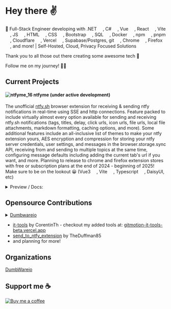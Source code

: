 <!--
**gitmotion/gitmotion** is a ✨ _special_ ✨ repository because its `README.md` (this file) appears on your GitHub profile.

Here are some ideas to get you started:

- 🔭 I’m currently working on ...
- 🌱 I’m currently learning ...
- 👯 I’m looking to collaborate on ...
- 🤔 I’m looking for help with ...
- 💬 Ask me about ...
- 📫 How to reach me: ...
- 😄 Pronouns: ...
- ⚡ Fun fact: ...
-->
# Hey there ✌️
🚀 Full-Stack Engineer developing with .NET <img src="https://cdn.jsdelivr.net/gh/devicons/devicon@latest/icons/dot-net/dot-net-original.svg" width="15" height="15"/>,
C# <img src="https://cdn.jsdelivr.net/gh/devicons/devicon@latest/icons/csharp/csharp-original.svg" width="15" height="15"/>,
Vue <img src="https://cdn.jsdelivr.net/gh/devicons/devicon@latest/icons/vuejs/vuejs-original.svg" width="15" height="15" />,
React <img src="https://cdn.jsdelivr.net/gh/devicons/devicon@latest/icons/react/react-original.svg" width="15" height="15" />,
Vite <img src="https://cdn.jsdelivr.net/gh/devicons/devicon@latest/icons/vitejs/vitejs-original.svg" width="15" height="15" />,
JS <img src="https://cdn.jsdelivr.net/gh/devicons/devicon@latest/icons/javascript/javascript-original.svg" width="15" height="15" />,
HTML <img src="https://cdn.jsdelivr.net/gh/devicons/devicon@latest/icons/html5/html5-original.svg" width="15" height="15" />,
CSS <img src="https://cdn.jsdelivr.net/gh/devicons/devicon@latest/icons/css3/css3-original.svg" width="15" height="15" />,
Bootstrap <img src="https://cdn.jsdelivr.net/gh/devicons/devicon@latest/icons/bootstrap/bootstrap-original.svg" width="15" height="15" />,
SQL <img src="https://cdn.jsdelivr.net/gh/devicons/devicon@latest/icons/azuresqldatabase/azuresqldatabase-original.svg" width="15" height="15" />,
Docker <img src="https://cdn.jsdelivr.net/gh/devicons/devicon@latest/icons/docker/docker-original.svg" width="15" height="15" />,
npm <img src="https://cdn.jsdelivr.net/gh/devicons/devicon@latest/icons/npm/npm-original-wordmark.svg" width="15" height="15" />,
pnpm <img src="https://cdn.jsdelivr.net/gh/devicons/devicon@latest/icons/pnpm/pnpm-original.svg" width="15" height="15" />,
Cloudflare <img src="https://cdn.jsdelivr.net/gh/devicons/devicon@latest/icons/cloudflare/cloudflare-original.svg" width="15" height="15" />,
Vercel <img src="https://cdn.jsdelivr.net/gh/devicons/devicon@latest/icons/vercel/vercel-line.svg" width="15" height="15" />,
Supabase/Postgres,
git <img src="https://cdn.jsdelivr.net/gh/devicons/devicon@latest/icons/git/git-original.svg" width="15" height="15" />,
Chrome <img src="https://cdn.jsdelivr.net/gh/devicons/devicon@latest/icons/chrome/chrome-original.svg" width="15" height="15" />,
Firefox <img src="https://cdn.jsdelivr.net/gh/devicons/devicon@latest/icons/firefox/firefox-original.svg" width="15" height="15" />,
and more! | Self-Hosted, Cloud, Privacy Focused Solutions

Thank you to all those out there creating some awesome tech 💯

Follow me on my journey! 🙏🏻

## Current Projects

#### ![ntfyme_16](https://github.com/user-attachments/assets/2e7d3239-2d0a-4919-a5c5-8b2790886fd5) ntfyme (under active development)

The unofficial [ntfy.sh](https://github.com/binwiederhier/ntfy) browser extension for receiving & sending ntfy notifications in real-time using SSE and http connections. Feature packed to include virtually almost every option available for sending and receiving ntfy.sh notifications (tags, titles, delay, click urls, icon urls, file urls, local file attachments, markdown formatting, caching options, and more). Some additional features include an all-inclusive list of themes to make your ntfy extension yours, AES encryption and compression for storing your ntfy server credentials, user settings, and messages in the browser.storage.sync API, receiving from and sending to multiple topics at the same time, configuring message defaults including adding the current tab's url if you want, and more. Planning to release to chrome and firefox extension stores with free or subscription plans at the end of 2024 - beginning of 2025! Make sure to be on the lookout 😀
(Vue3 <img src="https://cdn.jsdelivr.net/gh/devicons/devicon@latest/icons/vuejs/vuejs-original.svg" width="15" height="15" />, 
Vite <img src="https://cdn.jsdelivr.net/gh/devicons/devicon@latest/icons/vitejs/vitejs-original.svg" width="15" height="15" />,
Typescript <img src="https://cdn.jsdelivr.net/gh/devicons/devicon@latest/icons/typescript/typescript-original.svg" width="15" height="15" />, 
DaisyUI, etc)

<details>
  <summary>Preview / Docs:</summary>
  
  ## [ntfyme docs](https://ntfyme-pro.vercel.app/docs)
  - basic documentation/ for now - full docs coming soon
  
  <div id="ntfymeHeader" align="center">
    <img src="https://github.com/user-attachments/assets/e87e7b57-83bd-4d9a-bc2e-9a9b3395e22d" />

  </div>
</details>

## Opensource Contributions
<details>
  <summary><a href="https://github.com/DumbWareio" target="_blank">Dumbwareio</a></summary>
  
  * [dumbdrop](https://github.com/DumbWareio/DumbDrop)
  * [dumbpad](https://github.com/DumbWareio/DumbPad)
  * [dumbdo](https://github.com/DumbWareio/DumbDo)
  * [dumbbudget](https://github.com/DumbWareio/DumbBudget)
  * [dumbwhois](https://github.com/DumbWareio/DumbWhoIs)
</details>

- [it-tools](https://github.com/gitmotion/it-tools) by CorentinTh - checkout my added tools at: [gitmotion-it-tools-beta.vercel.app](https://gitmotion-it-tools-beta.vercel.app/)
- [send_to_ntfy_extension](https://github.com/gitmotion/send_to_ntfy_extension) by TheDuffman85
- and planning for more!

## Organizations
[DumbWareio](https://github.com/DumbWareio)

## Support me ☕
<a href="https://www.buymeacoffee.com/gitmotion" target="_blank" rel="noopener noreferrer">
  <img src="https://www.buymeacoffee.com/assets/img/custom_images/yellow_img.png" alt="Buy me a coffee" />
</a>
